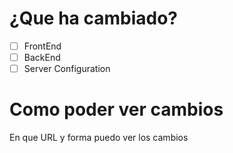 # ¿Que ha cambiado?

- [ ] FrontEnd
- [ ] BackEnd
- [ ] Server Configuration

# Como poder ver cambios

En que URL y forma puedo ver los cambios
